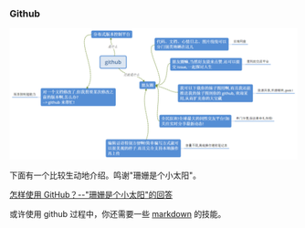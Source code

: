 ### Github

![introduce](./image/github.png)

下面有一个比较生动地介绍。鸣谢"珊姗是个小太阳"。

[怎样使用 GitHub？--"珊姗是个小太阳"的回答](https://www.zhihu.com/question/20070065/answer/79557687)

或许使用 github 过程中，你还需要一些 [markdown](https://github.com/luanxxys/code/blob/master/markdown/readme.md) 的技能。
